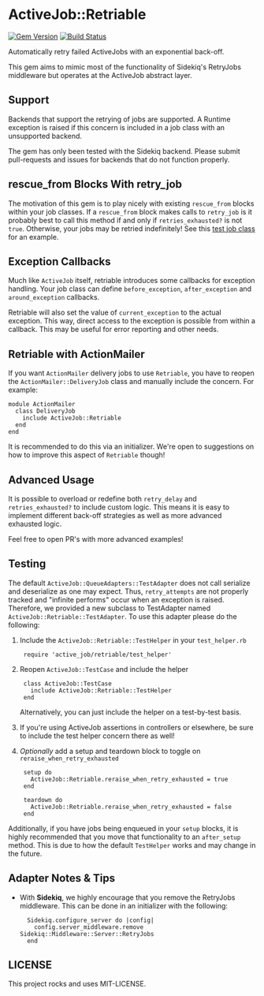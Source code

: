 ActiveJob::Retriable
====================

[![Gem Version](https://badge.fury.io/rb/activejob-retriable.svg)](https://rubygems.org/gems/activejob-retriable)
[![Build Status](https://travis-ci.org/SimplyBuilt/activejob-retriable.svg)](https://travis-ci.org/SimplyBuilt/activejob-retriable)

Automatically retry failed ActiveJobs with an exponential back-off.

This gem aims to mimic most of the functionality of Sidekiq's
RetryJobs middleware but operates at the ActiveJob abstract
layer.

## Support

Backends that support the retrying of jobs are supported. A Runtime
exception is raised if this concern is included in a job class
with an unsupported backend.

The gem has only been tested with the Sidekiq backend. Please submit
pull-requests and issues for backends that do not function properly.

## rescue_from Blocks With retry_job

The motivation of this gem is to play nicely with existing `rescue_from`
blocks within your job classes. If a `rescue_from` block makes calls to
`retry_job` is it probably best to call this method if and only if
`retries_exhausted?` is not `true`. Otherwise, your jobs may be retried
indefinitely! See this [test job
class](https://github.com/SimplyBuilt/activejob-retriable/blob/master/test/dummy/app/jobs/rescue_job.rb#L8)
for an example.

## Exception Callbacks

Much like `ActiveJob` itself, retriable introduces some callbacks for
exception handling. Your job class can define `before_exception`,
`after_exception` and `around_exception` callbacks.

Retriable will also set the value of `current_exception` to the actual
exception. This way, direct access to the exception is possible from
within a callback. This may be useful for error reporting and other
needs.

## Retriable with ActionMailer

If you want `ActionMailer` delivery jobs to use `Retriable`, you have to
reopen the `ActionMailer::DeliveryJob` class and manually include the
concern. For example:

    module ActionMailer
      class DeliveryJob
        include ActiveJob::Retriable
      end
    end

It is recommended to do this via an initializer. We're open to
suggestions on how to improve this aspect of `Retriable` though!

## Advanced Usage

It is possible to overload or redefine both `retry_delay` and
`retries_exhausted?` to include custom logic. This means it is easy to
implement different back-off strategies as well as more advanced
exhausted logic.

Feel free to open PR's with more advanced examples!

## Testing

The default `ActiveJob::QueueAdapters::TestAdapter` does not call
serialize and deserialize as one may expect. Thus, `retry_attempts` are
not properly tracked and "infinite performs" occur when an exception is
raised. Therefore, we provided a new subclass to TestAdapter named
`ActiveJob::Retriable::TestAdapter`. To use this adapter please do the
following:

1. Include the `ActiveJob::Retriable::TestHelper` in your `test_helper.rb`

        require 'active_job/retriable/test_helper'

2. Reopen `ActiveJob::TestCase` and include the helper

        class ActiveJob::TestCase
          include ActiveJob::Retriable::TestHelper
        end

   Alternatively, you can just include the helper on a test-by-test
basis.

3. If you're using ActiveJob assertions in controllers or elsewhere, be
   sure to include the test helper concern there as well!

4. *Optionally* add a setup and teardown block to toggle on
   `reraise_when_retry_exhausted`

        setup do
          ActiveJob::Retriable.reraise_when_retry_exhausted = true
        end

        teardown do
          ActiveJob::Retriable.reraise_when_retry_exhausted = false
        end

Additionally, if you have jobs being enqueued in your `setup` blocks, it
is highly recommended that you move that functionality to an
`after_setup` method. This is due to how the default `TestHelper` works
and may change in the future.

## Adapter Notes & Tips

- With **Sidekiq**, we highly encourage that you remove the RetryJobs
  middleware. This can be done in an initializer with the following:

        Sidekiq.configure_server do |config|
          config.server_middleware.remove Sidekiq::Middleware::Server::RetryJobs
        end


## LICENSE

This project rocks and uses MIT-LICENSE.
